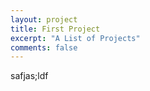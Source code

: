 ```yaml
---
layout: project
title: First Project
excerpt: "A List of Projects"
comments: false
---
```


safjas;ldf
